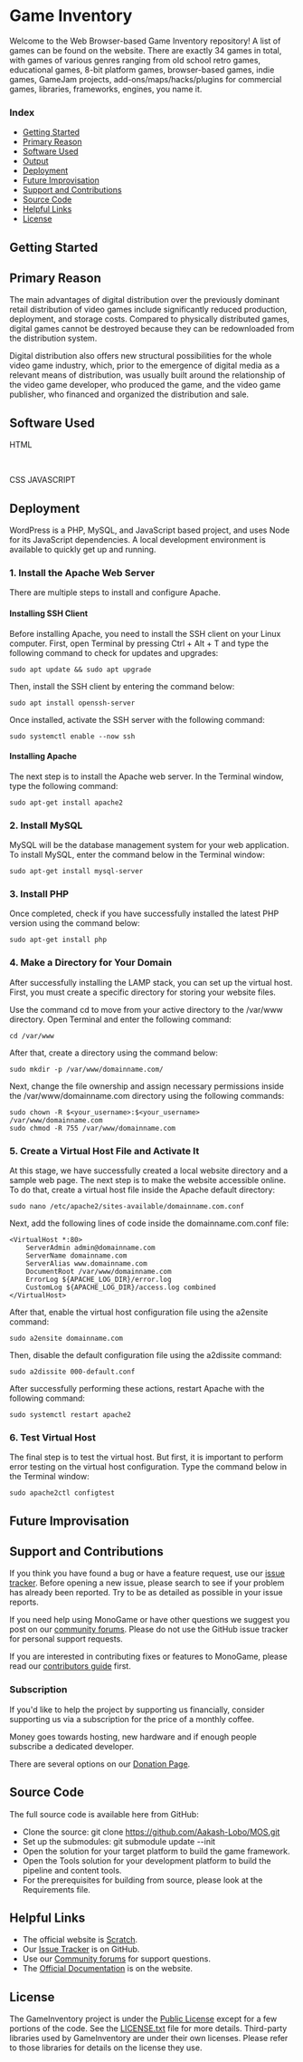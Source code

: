 # Game Inventory

Welcome to the Web Browser-based Game Inventory repository! A list of games can be found on the website. There are exactly 34 games in total, with games of various genres ranging from  old school retro games, educational games, 8-bit platform games, browser-based games, indie games, GameJam projects, add-ons/maps/hacks/plugins for commercial games, libraries, frameworks, engines, you name it.

### Index

* [Getting Started](#getting-started)
* [Primary Reason](#primary-reason)
* [Software Used](#software-used)
* [Output](#output)
* [Deployment](#deployment)
* [Future Improvisation](#future-improvisation)
* [Support and Contributions](#support-and-contributions)
* [Source Code](#source-code)
* [Helpful Links](#helpful-links)
* [License](#license)

## Getting Started

## Primary Reason

The main advantages of digital distribution over the previously dominant retail distribution of video games include significantly reduced production, deployment, and storage costs. Compared to physically distributed games, digital games cannot be destroyed because they can be redownloaded from the distribution system.

Digital distribution also offers new structural possibilities for the whole video game industry, which, prior to the emergence of digital media as a relevant means of distribution, was usually built around the relationship of the video game developer, who produced the game, and the video game publisher, who financed and organized the distribution and sale. 

## Software Used
HTML<p>&nbsp;</p>
CSS
JAVASCRIPT



## Deployment

WordPress is a PHP, MySQL, and JavaScript based project, and uses Node for its JavaScript dependencies. A local development environment is available to quickly get up and running.

### 1. Install the Apache Web Server

There are multiple steps to install and configure Apache.

#### Installing SSH Client

Before installing Apache, you need to install the SSH client on your Linux computer. First, open Terminal by pressing Ctrl + Alt + T and type the following command to check for updates and upgrades:

```
sudo apt update && sudo apt upgrade
```

Then, install the SSH client by entering the command below:

```
sudo apt install openssh-server
```

Once installed, activate the SSH server with the following command:

```
sudo systemctl enable --now ssh
```

#### Installing Apache

The next step is to install the Apache web server. In the Terminal window, type the following command:

```
sudo apt-get install apache2
```

### 2. Install MySQL

MySQL will be the database management system for your web application. To install MySQL, enter the command below in the Terminal window:

```
sudo apt-get install mysql-server
```

### 3. Install PHP

Once completed, check if you have successfully installed the latest PHP version using the command below:

```
sudo apt-get install php
```

### 4. Make a Directory for Your Domain

After successfully installing the LAMP stack, you can set up the virtual host. First, you must create a specific directory for storing your website files.

Use the command cd to move from your active directory to the /var/www directory. Open Terminal and enter the following command:

```
cd /var/www
```

After that, create a directory using the command below:

```
sudo mkdir -p /var/www/domainname.com/
```

Next, change the file ownership and assign necessary permissions inside the /var/www/domainname.com directory using the following commands:

```
sudo chown -R $<your_username>:$<your_username> /var/www/domainname.com
sudo chmod -R 755 /var/www/domainname.com 
```

### 5. Create a Virtual Host File and Activate It

At this stage, we have successfully created a local website directory and a sample web page. The next step is to make the website accessible online. To do that, create a virtual host file inside the Apache default directory:

```
sudo nano /etc/apache2/sites-available/domainname.com.conf
```

Next, add the following lines of code inside the domainname.com.conf file:

```
<VirtualHost *:80>
    ServerAdmin admin@domainname.com
    ServerName domainname.com
    ServerAlias www.domainname.com
    DocumentRoot /var/www/domainname.com
    ErrorLog ${APACHE_LOG_DIR}/error.log
    CustomLog ${APACHE_LOG_DIR}/access.log combined
</VirtualHost>
```

After that, enable the virtual host configuration file using the a2ensite command:

```
sudo a2ensite domainname.com
```

Then, disable the default configuration file using the a2dissite command:

```
sudo a2dissite 000-default.conf
```

After successfully performing these actions, restart Apache with the following command:

```
sudo systemctl restart apache2
```

### 6. Test Virtual Host

The final step is to test the virtual host. But first, it is important to perform error testing on the virtual host configuration. Type the command below in the Terminal window:

```
sudo apache2ctl configtest  
```

## Future Improvisation

## Support and Contributions

If you think you have found a bug or have a feature request, use our [issue tracker](https://github.com/Aakash-Lobo/MOS/issues). Before opening a new issue, please search to see if your problem has already been reported.  Try to be as detailed as possible in your issue reports.

If you need help using MonoGame or have other questions we suggest you post on our [community forums]().  Please do not use the GitHub issue tracker for personal support requests.

If you are interested in contributing fixes or features to MonoGame, please read our [contributors guide]() first.

### Subscription

If you'd like to help the project by supporting us financially, consider supporting us via a subscription for the price of a monthly coffee.

Money goes towards hosting, new hardware and if enough people subscribe a dedicated developer.

There are several options on our [Donation Page]().

## Source Code

The full source code is available here from GitHub:

* Clone the source: git clone https://github.com/Aakash-Lobo/MOS.git
* Set up the submodules: git submodule update --init
* Open the solution for your target platform to build the game framework.
* Open the Tools solution for your development platform to build the pipeline and content tools.
* For the prerequisites for building from source, please look at the Requirements file.

## Helpful Links

* The official website is [Scratch](https://aakash-lobo.github.io/MOS/index.html).
* Our [Issue Tracker](https://github.com/Aakash-Lobo/MOS/issues) is on GitHub.
* Use our [Community forums]() for support questions.
* The [Official Documentation]() is on the website.

## License

The GameInventory project is under the [Public License]() except for a few portions of the code.  See the [LICENSE.txt]() file for more details.  Third-party libraries used by GameInventory are under their own licenses.  Please refer to those libraries for details on the license they use.
